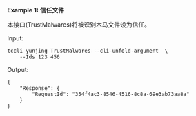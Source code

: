 **Example 1: 信任文件**

本接口(TrustMalwares)将被识别木马文件设为信任。

Input: 

```
tccli yunjing TrustMalwares --cli-unfold-argument  \
    --Ids 123 456
```

Output: 
```
{
    "Response": {
        "RequestId": "354f4ac3-8546-4516-8c8a-69e3ab73aa8a"
    }
}
```

